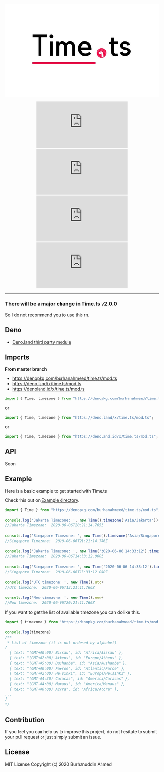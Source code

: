 <!-- markdownlint-disable MD033 MD036 MD041 -->

<div align='center'>

![time.ts](https://raw.githubusercontent.com/burhanahmeed/time.ts/master/header.jpg)

![release](https://badgen.net/github/release/burhanahmeed/time.ts)
![tags](https://badgen.net/github/tags/burhanahmeed/time.ts)
![stars](https://badgen.net/github/stars/burhanahmeed/time.ts)
![license](https://badgen.net/github/license/burhanahmeed/time.ts)

</div>

---
### There will be a major change in Time.ts v2.0.0
So I do not recommend you to use this rn.

## Deno
- [Deno.land third party module](https://deno.land/x/time.ts)

## Imports

**From master branch**

- <https://denopkg.com/burhanahmeed/time.ts/mod.ts>
- <https://deno.land/x/time.ts/mod.ts>
- <https://denoland.id/x/time.ts/mod.ts>

```typescript
import { Time, timezone } from "https://denopkg.com/burhanahmeed/time.ts/mod.ts";
```
or
```typescript
import { Time, timezone } from "https://deno.land/x/time.ts/mod.ts";
```
or
```typescript
import { Time, timezone } from "https://denoland.id/x/time.ts/mod.ts";
```

## API

Soon

## Example
Here is a basic example to get started with Time.ts

Check this out on [Example directory](https://github.com/burhanahmeed/time.ts/tree/master/example).
```typescript
import { Time } from "https://denopkg.com/burhanahmeed/time.ts/mod.ts";

console.log('Jakarta Timezone: ', new Time().timezone('Asia/Jakarta'))
//Jakarta Timezone:  2020-06-06T20:21:14.765Z

console.log('Singapore Timezone: ', new Time().timezone('Asia/Singapore'))
//Singapore Timezone:  2020-06-06T21:21:14.766Z

console.log('Jakarta Timezone: ', new Time('2020-06-06 14:33:12').timezone('Asia/Jakarta'))
//Jakarta Timezone:  2020-06-06T14:33:12.000Z

console.log('Singapore Timezone: ', new Time('2020-06-06 14:33:12').timezone('Asia/Singapore'))
//Singapore Timezone:  2020-06-06T15:33:12.000Z

console.log('UTC timezone: ', new Time().utc)
//UTC timezone:  2020-06-06T13:21:14.766Z

console.log('Now timezone: ', new Time().now)
//Now timezone:  2020-06-06T20:21:14.766Z

```
If you want to get the list of available timezone you can do like this.
```typescript
import { timezone } from "https://denopkg.com/burhanahmeed/time.ts/mod.ts";

console.log(timezone)
/**
 * List of timezone (it is not ordered by alphabet)
[
  { text: "(GMT+00:00) Bissau", id: "Africa/Bissau" },
  { text: "(GMT+02:00) Athens", id: "Europe/Athens" },
  { text: "(GMT+05:00) Dushanbe", id: "Asia/Dushanbe" },
  { text: "(GMT+00:00) Faeroe", id: "Atlantic/Faroe" },
  { text: "(GMT+02:00) Helsinki", id: "Europe/Helsinki" },
  { text: "(GMT-04:30) Caracas", id: "America/Caracas" },
  { text: "(GMT-04:00) Manaus", id: "America/Manaus" },
  { text: "(GMT+00:00) Accra", id: "Africa/Accra" },
...
]
*/


```

## Contribution

If you feel you can help us to improve this project, do not hesitate to submit your pull request or just simply submit an issue.

## License

MIT License Copyright (c) 2020 Burhanuddin Ahmed
